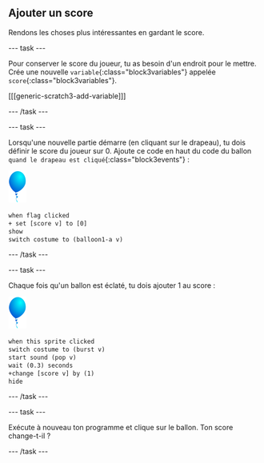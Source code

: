 ## Ajouter un score

Rendons les choses plus intéressantes en gardant le score.

--- task ---

Pour conserver le score du joueur, tu as besoin d'un endroit pour le mettre. Crée une nouvelle `variable`{:class="block3variables"} appelée `score`{:class="block3variables"}.

[[[generic-scratch3-add-variable]]]

--- /task ---

--- task ---

Lorsqu'une nouvelle partie démarre (en cliquant sur le drapeau), tu dois définir le score du joueur sur 0. Ajoute ce code en haut du code du ballon `quand le drapeau est cliqué`{:class="block3events"} :

![sprite ballon](images/balloon-sprite.png)

```blocks3
when flag clicked
+ set [score v] to [0]
show
switch costume to (balloon1-a v)
```

--- /task ---

--- task ---

Chaque fois qu'un ballon est éclaté, tu dois ajouter 1 au score :

![sprite ballon](images/balloon-sprite.png)

```blocks3
when this sprite clicked
switch costume to (burst v)
start sound (pop v)
wait (0.3) seconds
+change [score v] by (1)
hide
```

--- /task ---

--- task ---

Exécute à nouveau ton programme et clique sur le ballon. Ton score change-t-il ?

--- /task ---

